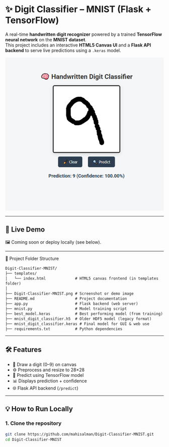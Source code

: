 # ✨ Digit Classifier – MNIST (Flask + TensorFlow)

A real-time **handwritten digit recognizer** powered by a trained **TensorFlow neural network** on the **MNIST dataset**.  
This project includes an interactive **HTML5 Canvas UI** and a **Flask API backend** to serve live predictions using a `.keras` model.

![Screenshot](https://github.com/mahisalman/Digit-Classifier-MNIST/blob/main/Digit-Classifier-MNIST.png)

---

## 🚀 Live Demo

🖼️ Coming soon or deploy locally (see below).

---

📁 Project Folder Structure
```
Digit-Classifier-MNIST/
├── templates/
│   └── index.html             # HTML5 canvas frontend (in templates folder)
│
├── Digit-Classifier-MNIST.png # Screenshot or demo image
├── README.md                  # Project documentation
├── app.py                     # Flask backend (web server)
├── mnist.py                   # Model training script
├── best_model.keras           # Best performing model (from training)
├── mnist_digit_classifier.h5  # Older HDF5 model (legacy format)
├── mnist_digit_classifier.keras # Final model for GUI & web use
├── requirements.txt           # Python dependencies
```


---

## 🛠️ Features

- 🎨 Draw a digit (0–9) on canvas
- ⚙️ Preprocess and resize to 28×28
- 🧠 Predict using TensorFlow model
- 📊 Displays prediction + confidence
- 🌐 Flask API backend (`/predict`)

---

## 💡 How to Run Locally

### 1. Clone the repository

```bash
git clone https://github.com/mahisalman/Digit-Classifier-MNIST.git
cd Digit-Classifier-MNIST

